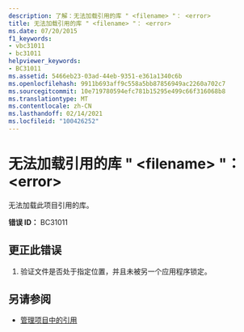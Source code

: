 ```yaml
---
description: 了解：无法加载引用的库 " <filename> "： <error>
title: 无法加载引用的库 " <filename> "： <error>
ms.date: 07/20/2015
f1_keywords:
- vbc31011
- bc31011
helpviewer_keywords:
- BC31011
ms.assetid: 5466eb23-03ad-44eb-9351-e361a1340c6b
ms.openlocfilehash: 9911b693aff9c558a5bb87856949ac2260a702c7
ms.sourcegitcommit: 10e719780594efc781b15295e499c66f316068b8
ms.translationtype: MT
ms.contentlocale: zh-CN
ms.lasthandoff: 02/14/2021
ms.locfileid: "100426252"
---
```

# <a name="unable-to-load-referenced-library-filename-error"></a>无法加载引用的库 " \<filename> "： \<error>

无法加载此项目引用的库。  
  
 **错误 ID：** BC31011  
  
## <a name="to-correct-this-error"></a>更正此错误  
  
1. 验证文件是否处于指定位置，并且未被另一个应用程序锁定。  
  
## <a name="see-also"></a>另请参阅

- [管理项目中的引用](/visualstudio/ide/managing-references-in-a-project)
